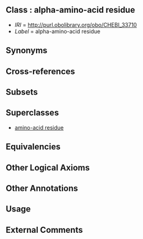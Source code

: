 
## Class : alpha-amino-acid residue

 * *IRI* = http://purl.obolibrary.org/obo/CHEBI_33710
 * *Label* = alpha-amino-acid residue

## Synonyms


## Cross-references


## Subsets


## Superclasses

 * [amino-acid residue](../../CHEBI/08/CHEBI_33708.md)

## Equivalencies


## Other Logical Axioms


## Other Annotations


## Usage


## External Comments

